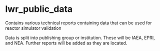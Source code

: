 # lwr_public_data
Contains various technical reports containing data that can be used for reactor simulator validation

Data is split into publishing group or institution. These will be IAEA, EPRI, and NEA. Further reports will be added as they are located.
